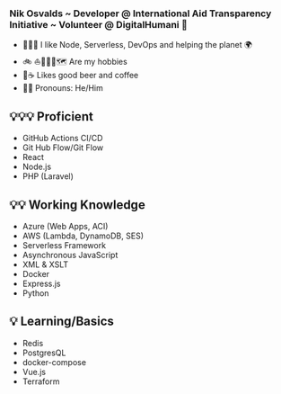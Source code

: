 ### Nik Osvalds ~ Developer @ International Aid Transparency Initiative ~ Volunteer @ DigitalHumani 🌲
- 👨🏻‍💻 I like Node, Serverless, DevOps and helping the planet 🌍   
- 🚲 ⛵️🏃🏻‍♂️🗺 Are my hobbies 
- 🍻☕️ Likes good beer and coffee
- 👨🏻 Pronouns: He/Him

## 💡💡💡 Proficient
- GitHub Actions CI/CD
- Git Hub Flow/Git Flow
- React
- Node.js
- PHP (Laravel)

## 💡💡 Working Knowledge
- Azure (Web Apps, ACI)
- AWS (Lambda, DynamoDB, SES)
- Serverless Framework
- Asynchronous JavaScript
- XML & XSLT
- Docker
- Express.js
- Python

## 💡 Learning/Basics
- Redis
- PostgresQL
- docker-compose
- Vue.js
- Terraform

